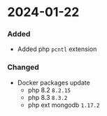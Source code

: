 2024-01-22
===

### Added
- Added php `pcntl` extension

### Changed
- Docker packages update
  - php 8.2 `8.2.15`
  - php 8.3 `8.3.2`
  - php ext mongodb `1.17.2`
